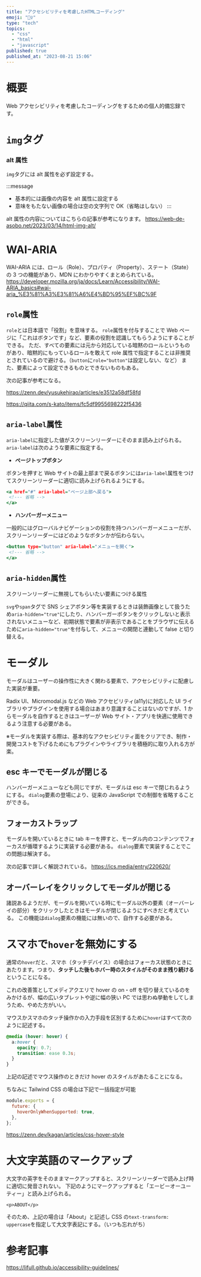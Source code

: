 ```yaml
---
title: "アクセシビリティを考慮したHTMLコーディング"
emoji: "🙆‍♀️"
type: "tech"
topics:
  - "css"
  - "html"
  - "javascript"
published: true
published_at: "2023-08-21 15:06"
---
```


# 概要

Web アクセシビリティを考慮したコーディングをするための個人的備忘録です。

# `img`タグ

### alt 属性

`img`タグには alt 属性を必ず設定する。

:::message

- 基本的には画像の内容を alt 属性に設定する
- 意味をもたない画像の場合は空の文字列で OK（省略はしない）
  :::

alt 属性の内容についてはこちらの記事が参考になります。
https://web-de-asobo.net/2023/03/14/html-img-alt/

# WAI-ARIA

WAI-ARIA には、ロール（Role）、プロパティ（Property）、ステート（State）の 3 つの機能があり、MDN にわかりやすくまとめられている。
https://developer.mozilla.org/ja/docs/Learn/Accessibility/WAI-ARIA_basics#wai-aria_%E3%81%A3%E3%81%A6%E4%BD%95%EF%BC%9F

## `role`属性

`role`とは日本語で「役割」を意味する。
`role`属性を付与することで Web ページに「これはボタンです」など、要素の役割を認識してもらうようにすることができる。
ただ、すべての要素には元から対応している暗黙のロールというものがあり、暗黙的にもっているロールを敢えて role 属性で指定することは非推奨とされているので避ける。（`button`に`role="button"`は設定しない、など）
また、要素によって設定できるものとできないものもある。

次の記事が参考になる。

https://zenn.dev/yusukehirao/articles/e3512a58df58fd

https://qiita.com/s-kato/items/fc5df9955698222f5436

## `aria-label`属性

`aria-label`に指定した値がスクリーンリーダーにそのまま読み上げられる。
`aria-label`は次のような要素に指定する。

- **ページトップボタン**

ボタンを押すと Web サイトの最上部まで戻るボタンには`aria-label`属性をつけてスクリーンリーダーに適切に読み上げられるようにする。

```html:index.html
<a href="#" aria-label="ページ上部へ戻る">
 <!--- 省略 -->
</a>
```

- **ハンバーガーメニュー**

一般的にはグローバルナビゲーションの役割を持つハンバーガーメニューだが、スクリーンリーダーにはどのようなボタンかが伝わらない。

```html:index.html
<button type="button" aria-label="メニューを開く">
 <!--- 省略 -->
</a>
```

## `aria-hidden`属性

スクリーンリーダーに無視してもらいたい要素につける属性

`svg`や`span`タグで SNS シェアボタン等を実装するときは装飾画像として扱うため`aria-hidden="true"`にしたり、ハンバーガーボタンをクリックしないと表示されないメニューなど、初期状態で要素が非表示であることをブラウザに伝えるために`aria-hidden="true"`を付与して、メニューの開閉と連動して false と切り替える。

# モーダル

モーダルはユーザーの操作性に大きく関わる要素で、アクセシビリティに配慮した実装が重要。

Radix UI、Micromodal.js などの Web アクセビリティ(a11y)に対応した UI ライブラリやプラグインを使用する場合はあまり意識することはないのですが、1 からモーダルを自作するときはユーザーが Web サイト・アプリを快適に使用できるよう注意する必要がある。

※モーダルを実装する際は、基本的なアクセシビリティ面をクリアでき、制作・開発コストを下げるためにもプラグインやライブラリを積極的に取り入れる方が楽。

## esc キーでモーダルが閉じる

ハンバーガーメニューなども同じですが、モーダルは esc キーで閉じれるようにする。
`dialog`要素の登場により、従来の JavaScript での制御を省略することができる。

## フォーカストラップ

モーダルを開いているときに tab キーを押すと、モーダル内のコンテンツでフォーカスが循環するように実装する必要がある。
`dialog`要素で実装することでこの問題は解決する。

次の記事で詳しく解説されている。
https://ics.media/entry/220620/

## オーバーレイをクリックしてモーダルが閉じる

諸説あるようだが、モーダルを開いている時にモーダル以外の要素（オーバーレイの部分）をクリックしたときはモーダルが閉じるようにすべきだと考えている。
この機能は`dialog`要素の機能には無いので、自作する必要がある。

# スマホで`hover`を無効にする

通常の`hover`だと、スマホ（タッチデバイス）の場合はフォーカス状態のときにあたります。つまり、**タッチした後もホバー時のスタイルがそのまま残り続ける**ということになる。

これの改善策としてメディアクエリで hover の on・off を切り替えているのをみかけるが、幅の広いタブレットや逆に幅の狭い PC では思わぬ挙動をしてしまうため、やめた方がいい。

マウスかスマホのタッチ操作かの入力手段を区別するために`hover`はすべて次のように記述する。

```css:style.css
@media (hover: hover) {
  a:hover {
    opacity: 0.7;
    transition: ease 0.3s;
  }
}
```

上記の記述でマウス操作のときだけ hover のスタイルがあたることになる。

ちなみに Tailwind CSS の場合は下記で一括指定が可能

```js:tailwind.config.js
module.exports = {
  future: {
    hoverOnlyWhenSupported: true,
  },
};
```

https://zenn.dev/kagan/articles/css-hover-style

# 大文字英語のマークアップ

大文字の英字をそのままマークアップすると、スクリーンリーダーで読み上げ時に適切に発音されない。
下記のようにマークアップすると「エービーオーユーティー」と読み上げられる。

```html:
<p>ABOUT</p>
```

そのため、上記の場合は「About」と記述し CSS の`text-transform: uppercase`を指定して大文字表記にする。（いつも忘れがち）

# 参考記事

https://lifull.github.io/accessibility-guidelines/
